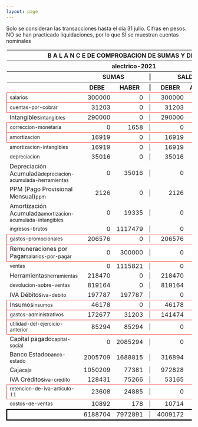 ```yaml
--- 
layout: page
--- 
```

<script>

$('* div').each(function () {   
    var item = $(this).text();
    var num = Number(item).toLocaleString('en');

    if (Number(item) < 0) {
        num = num.replace('-', '');
        $(this).addClass('negMoney');
    } else {
        $(this).addClass('enMoney');
    }

    $(this).text(num);
});
</script>
 


Solo se consideran las transacciones hasta el día 31	julio.
Cifras en pesos.
NO se han practicado liquidaciones, por lo que SÍ se muestran cuentas nominales
<table rules='groups'>
<style> tfoot {  border: 3px solid black;  } </style> 
<thead><th colspan='7'> B A L A N C E  DE COMPROBACION DE SUMAS Y DE SALDOS </th> </thead>
<thead> <th colspan='7'> alectrico-2021</th></thead>
<thead> <th> </th> <th align='center' colspan= '2'>SUMAS</th> <th>|</th> <th align='center' colspan='2'>SALDOS</th> <th rowspan='2' > Errores </th> </thead>
<thead> <th></th>  <th align='center'>DEBE</th> <th align='center'>HABER</th> <th>|</th> <th align='center'>DEBER</th> <th align='center'>ACREEDOR</th> <th>A Corregir </th> </thead>
<tbody>
<tr style=' background: #fff; border: 1px solid red;'>
<td><small>salarios</small></td> <td align='right'>300000</td> <td align='right'>0</td> <td> | </td> <td align='right'> 300000</td> <td align='right'>0</td> </tr>
<tr style=' background: #fff; border: 1px solid red;'>
<td><small>cuentas-por-cobrar</small></td> <td align='right'>31203</td> <td align='right'>0</td> <td> | </td> <td align='right'> 31203</td> <td align='right'>0</td> </tr>
<tr>
<td>Intangibles<small>intangibles</small> </td> <td align='right'>290000</td> <td align='right'>0</td> <td> | </td> <td align='right'> 290000</td> <td align='right'>0</td> 
<td colspan='2' style=' background: #faa; border: 1px solid red;'>Subcuenta </td>
</tr>
<tr style=' background: #fff; border: 1px solid red;'>
<td><small>correccion-monetaria</small></td> <td align='right'>0</td> <td align='right'>1658</td> <td> | </td> <td align='right'> 0</td> <td align='right'>1658</td> </tr>
<tr style=' background: #fff; border: 1px solid red;'>
<td><small>amortizacion</small></td> <td align='right'>16919</td> <td align='right'>0</td> <td> | </td> <td align='right'> 16919</td> <td align='right'>0</td> </tr>
<tr>
<td><small>amortizacion-intangibles</small></td> <td align='right'>16919</td> <td align='right'>0</td> <td> | </td> <td align='right'> 16919</td> <td align='right'>0</td>
</tr>
<tr>
<td><small>depreciacion</small></td> <td align='right'>35016</td> <td align='right'>0</td> <td> | </td> <td align='right'> 35016</td> <td align='right'>0</td>
</tr>
<tr>
<td>Depreciación Acumulada<small>depreciacion-acumulada-herramientas</small></td> <td align='right'>0</td> <td align='right'>35016</td> <td> | </td> <td align='right'> 0</td> <td align='right'>35016</td>
</tr>
<tr>
<td>PPM (Pago Provisional Mensual)<small>ppm</small></td> <td align='right'>2126</td> <td align='right'>0</td> <td> | </td> <td align='right'> 2126</td> <td align='right'>0</td>
</tr>
<tr>
<td>Amortización Acumulada<small>amortizacion-acumulada-intangibles</small></td> <td align='right'>0</td> <td align='right'>19335</td> <td> | </td> <td align='right'> 0</td> <td align='right'>19335</td>
</tr>
<tr>
<td><small>ingresos-brutos</small></td> <td align='right'>0</td> <td align='right'>1117479</td> <td> | </td> <td align='right'> 0</td> <td align='right'>1117479</td>
</tr>
<tr style=' background: #fff; border: 1px solid red;'>
<td><small>gastos-promocionales</small></td> <td align='right'>206576</td> <td align='right'>0</td> <td> | </td> <td align='right'> 206576</td> <td align='right'>0</td> </tr>
<tr style=' background: #fff; border: 1px solid red;'>
<td>Remuneraciones por Pagar<small>salarios-por-pagar</small></td> <td align='right'>0</td> <td align='right'>300000</td> <td> | </td> <td align='right'> 0</td> <td align='right'>300000</td> </tr>
<tr>
<td><small>ventas</small></td> <td align='right'>0</td> <td align='right'>1115821</td> <td> | </td> <td align='right'> 0</td> <td align='right'>1115821</td>
</tr>
<tr>
<td>Herramientas<small>herramientas</small></td> <td align='right'>218470</td> <td align='right'>0</td> <td> | </td> <td align='right'> 218470</td> <td align='right'>0</td>
</tr>
<tr>
<td><small>devolucion-sobre-ventas</small></td> <td align='right'>819164</td> <td align='right'>0</td> <td> | </td> <td align='right'> 819164</td> <td align='right'>0</td>
</tr>
<tr>
<td>IVA Débitos<small>iva-debito</small></td> <td align='right'>197787</td> <td align='right'>197787</td> <td> | </td> <td align='right'> 0</td> <td align='right'>0</td>
</tr>
<tr style=' background: #fff; border: 1px solid red;'>
<td>Insumos<small>insumos</small></td> <td align='right'>46178</td> <td align='right'>0</td> <td> | </td> <td align='right'> 46178</td> <td align='right'>0</td> </tr>
<tr style=' background: #fff; border: 1px solid red;'>
<td><small>gastos-administrativos</small></td> <td align='right'>172677</td> <td align='right'>31203</td> <td> | </td> <td align='right'> 141474</td> <td align='right'>0</td> </tr>
<tr style=' background: #fff; border: 1px solid red;'>
<td><small>utilidad-del-ejercicio-anterior</small></td> <td align='right'>85294</td> <td align='right'>85294</td> <td> | </td> <td align='right'> 0</td> <td align='right'>0</td> </tr>
<tr>
<td>Capital pagado<small>capital-social</small></td> <td align='right'>0</td> <td align='right'>2085294</td> <td> | </td> <td align='right'> 0</td> <td align='right'>2085294</td>
</tr>
<tr>
<td>Banco Estado<small>banco-estado</small></td> <td align='right'>2005709</td> <td align='right'>1688815</td> <td> | </td> <td align='right'> 316894</td> <td align='right'>0</td>
</tr>
<tr>
<td>Caja<small>caja</small></td> <td align='right'>1050209</td> <td align='right'>77381</td> <td> | </td> <td align='right'> 972828</td> <td align='right'>0</td>
</tr>
<tr>
<td>IVA Créditos<small>iva-credito</small></td> <td align='right'>128431</td> <td align='right'>75266</td> <td> | </td> <td align='right'> 53165</td> <td align='right'>0</td>
</tr>
<tr style=' background: #fff; border: 1px solid red;'>
<td><small>retencion-de-iva-articulo-11</small></td> <td align='right'>23608</td> <td align='right'>24885</td> <td> | </td> <td align='right'> 0</td> <td align='right'>1277</td> </tr>
<tr>
<td><small>costos-de-ventas</small></td> <td align='right'>10892</td> <td align='right'>178</td> <td> | </td> <td align='right'> 10714</td> <td align='right'>0</td>
</tr>
</tbody>
<tfoot>
<tr> <td></td> <td align='right'> <div>6188704</div></td> <td align='right'> <div>7972891</div></td><td> | </td> <td align='right'> <div>4009172</div></td> <td align='right'> <div>5793359</div></td> </tr>
</tfoot>
</table>
